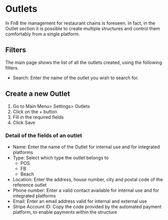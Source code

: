 # Outlets

In FnB the management for restaurant chains is foreseen. In fact, in the Outlet section it is possible to create multiple structures and control them comfortably from a single platform.

## Filters

The main page shows the list of all the outlets created, using the following filters.

- Search: Enter the name of the outlet you wish to search for.

## Create a new Outlet

1. Go to Main Menu> Settings> Outlets
2. Click on the + button
3. Fill in the required fields
4. Click Save

### Detail of the fields of an outlet

- Name: Enter the name of the Outlet for internal use and for integrated platforms
- Type: Select which type the outlet belongs to
    - POS
    - FB
    - Beach
- Location: Enter the address, house number, city and postal code of the reference outlet
- Phone number: Enter a valid contact available for internal use and for integrated platforms
- Email: Enter an email address valid for internal and external use
- Stripe Account ID: Copy the code provided by the automated payment platform, to enable payments within the structure
